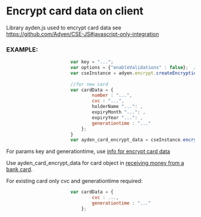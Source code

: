 # Encrypt card data on client

Library ayden.js used to encrypt card data see https://github.com/Adyen/CSE-JS#javascript-only-integration

### EXAMPLE:
``` javascript
                        var key = "..."; 
                        var options = {"enableValidations" : false};  // See adyen.encrypt.nodom.html for details
                        var cseInstance = adyen.encrypt.createEncryption(key, options);
                        
                        //for new card
                        var cardData = {
                                number : "...",
                                cvc : "...",
                                holderName "...": ,
                                expiryMonth "...": ,
                                expiryYear "...": ,
                                generationtime : "..."
                            };
                        }
                        var ayden_card_encrypt_data = cseInstance.encrypt(cardData);
```
For params key and generationtime, use [info for encrypt card data](./infoforencryptcard.md)

Use ayden_card_encrypt_data for card object in [receiving money from a bank card](./externaltransactionfromcard.md).


For existing card only cvc and generationtime required:
``` javascript
                        var cardData = {
                                cvc : ...,
                                generationtime : "..."
                            };
```
